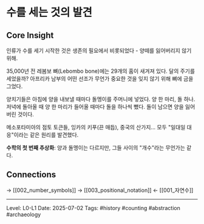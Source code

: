 # 수를 세는 것의 발견

## Core Insight
인류가 수를 세기 시작한 것은 생존의 필요에서 비롯되었다 - 양떼를 잃어버리지 않기 위해.

35,000년 전 레봄보 뼈(Lebombo bone)에는 29개의 홈이 새겨져 있다. 달의 주기를 세었을까? 아프리카 남부의 어떤 선조가 무언가 중요한 것을 잊지 않기 위해 뼈에 금을 그었다.

양치기들은 아침에 양을 내보낼 때마다 돌멩이를 주머니에 넣었다. 양 한 마리, 돌 하나. 저녁에 돌아올 때 양 한 마리가 들어올 때마다 돌을 하나씩 뺐다. 돌이 남으면 양을 잃어버린 것이다.

메소포타미아의 점토 토큰들, 잉카의 키푸(끈 매듭), 중국의 산가지... 모두 "일대일 대응"이라는 같은 원리를 발견했다. 

**수학의 첫 번째 추상화**: 양과 돌멩이는 다르지만, 그들 사이의 "개수"라는 무언가는 같다.

## Connections
→ [[002_number_symbols]]
→ [[003_positional_notation]]
← [[001_자연수]]

---
Level: L0-L1
Date: 2025-07-02
Tags: #history #counting #abstraction #archaeology